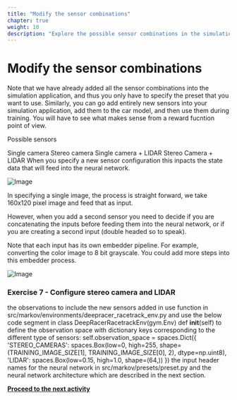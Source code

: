 ```yaml
---
title: "Modify the sensor combinations"
chapter: true
weight: 10
description: "Explore the possible sensor combinations in the simulation application."
---
```


# Modify the sensor combinations

Note that we have already added all the sensor combinations into the simulation application, and thus you only have to specify the preset that you want to use. Similarly, you can go add entirely new sensors into your simulation application, add them to the car model, and then use them during training. You will have to see what makes sense from a reward fucntion point of view.

Possible sensors

Single camera
Stereo camera
Single camera + LIDAR
Stereo Camera + LIDAR
When you specify a new sensor configuration this inpacts the state data that will feed into the neural network.

![Image](/images/400workshop/networkinput.png)

In specifying a single image, the process is straight forward, we take 160x120 pixel image and feed that as input.

However, when you add a second sensor you need to decide if you are concatenating the inputs before feeding them into the neural network, or if you are creating a second input (double headed so to speak).

Note that each input has its own embedder pipeline. For example, converting the color image to 8 bit grayscale. You could add more steps into this embedder process.

![Image](/images/400workshop/inputembedder.png)

### Exercise 7 - Configure stereo camera and LIDAR



the observations to include the new sensors added in use function in src/markov/environments/deepracer_racetrack_env.py and use the below code segment in class DeepRacerRacetrackEnv(gym.Env) def __init__(self) to define the observation space with dictionary keys corresponding to the different type of sensors:
self.observation_space = spaces.Dict({
      'STEREO_CAMERAS': spaces.Box(low=0, high=255,
                              shape=(TRAINING_IMAGE_SIZE[1], TRAINING_IMAGE_SIZE[0], 2),
                              dtype=np.uint8),
      'LIDAR': spaces.Box(low=0.15, high=1.0, shape=(64,))
})
the input header names for the neural network in src/markov/presets/preset.py and the neural network architecture which are described in the next section.

**[Proceed to the next activity](../modifyneuralnetwork/)**
